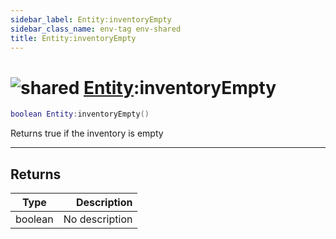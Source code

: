 ```yaml
---
sidebar_label: Entity:inventoryEmpty
sidebar_class_name: env-tag env-shared
title: Entity:inventoryEmpty
---
```


# <img src='/img/wiki/shared.png' alt='shared' data-tag='env-tag' /> [Entity](../entity/README.md):inventoryEmpty

```lua
boolean Entity:inventoryEmpty()
```

Returns true if the inventory is empty<br/>

-----------------
## Returns

| Type   | Description |
| ------ | ----------: |
| boolean | No description |

